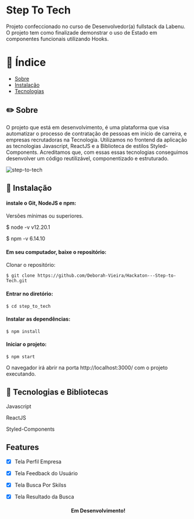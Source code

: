 <h1 >Step To Tech</h1>
<p >Projeto confeccionado no curso de Desenvolvedor(a) fullstack da Labenu. O projeto tem como finalizade demonstrar o uso de Estado em componentes funcionais utilizando Hooks.</p>


# :ledger: Índice
<!--ts-->
   * [Sobre](#sobre)
   * [Instalação](#instalacao)
   * [Tecnologias](#tecnologias)
<!--te-->


##     :pencil2:  Sobre
<p>O projeto que está em desenvolvimento, é uma plataforma que visa automatizar o processo de contratação de pessoas em início de carreira, e empresas recrutadoras na Tecnologia. Utilizamos no frontend da aplicação as tecnologias Javascript, ReactJS e a Biblioteca de estilos Styled-Components. Acreditamos que, com essas essas tecnologias conseguimos desenvolver um código reutilizável, componentizado e estruturado. </p>

  ![step-to-tech](https://user-images.githubusercontent.com/31224361/107162095-ae3e1780-697f-11eb-9124-6872de54c7f4.gif)


## :wrench:   Instalação
####   instale o Git, NodeJS e npm:
<p> Versões mínimas ou superiores.</p>

$ node -v
v12.20.1
  
$ npm -v
6.14.10</p>

#### Em seu computador, baixe o repositório:
<p> Clonar o repositório:</p>

```
$ git clone https://github.com/Deborah-Vieira/Hackaton---Step-to-Tech.git 
```

	
#### Entrar no diretório: 

```
$ cd step_to_tech 
```

#### Instalar as dependências: 

```
$ npm install
```


#### Iniciar o projeto: 

``` 
$ npm start 
```
<p> O navegador irá abrir na porta http://localhost:3000/ com o projeto executando.</p>




## :hammer: Tecnologias e Bibliotecas
   <p>Javascript</p> <p>ReactJS</p> <p>Styled-Components</p> 
 
## Features
- [x] Tela Perfil Empresa
- [x] Tela Feedback do Usuário
- [x] Tela Busca Por Skilss
- [x] Tela Resultado da Busca



<h4 align="center"> 
	Em Desenvolvimento!
</h4>
